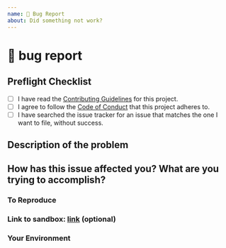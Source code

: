 ```yaml
---
name: 🐛 Bug Report
about: Did something not work?
---
```


# 🐛 bug report

## Preflight Checklist

<!-- Please ensure you've completed the following steps by replacing [ ] with [x]-->

- [ ] I have read the [Contributing Guidelines][contributing] for this project.
- [ ] I agree to follow the [Code of Conduct][code_of_conduct] that this project
      adheres to.
- [ ] I have searched the issue tracker for an issue that matches the one I want
      to file, without success.

## Description of the problem

## How has this issue affected you? What are you trying to accomplish?

### To Reproduce

<!--
Your best chance of getting this bug looked at quickly is to provide an example.
-->

### Link to sandbox: [link]() (optional)

### Your Environment

<!-- prettier-ignore-start -->
[code_of_conduct]: https://github.com/Engagespot/engagespot/blob/master/CODE_OF_CONDUCT.md
[contributing]: https://github.com/Engagespot/engagespot/blob/master/CONTRIBUTING.md
<!-- prettier-ignore-end -->